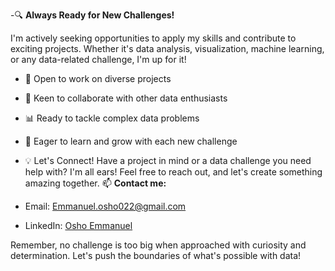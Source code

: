 -🔍 **Always Ready for New Challenges!**

I'm actively seeking opportunities to apply my skills and contribute to exciting projects. Whether it's data analysis, visualization, machine learning, or any data-related challenge, I'm up for it!

- 💼 Open to work on diverse projects
- 🤝 Keen to collaborate with other data enthusiasts
- 📊 Ready to tackle complex data problems
- 🧠 Eager to learn and grow with each new challenge

- 💡 Let's Connect!
Have a project in mind or a data challenge you need help with? I'm all ears! Feel free to reach out, and let's create something amazing together.
📫 **Contact me:**
- Email: Emmanuel.osho022@gmail.com
- LinkedIn: [Osho Emmanuel](https://www.linkedin.com/in/osho-emmanuel-72a868212/)

Remember, no challenge is too big when approached with curiosity and determination. Let's push the boundaries of what's possible with data!

<!---
Oshbaby/Oshbaby is a ✨ special ✨ repository because its `README.md` (this file) appears on your GitHub profile.
You can click the Preview link to take a look at your changes.
--->
